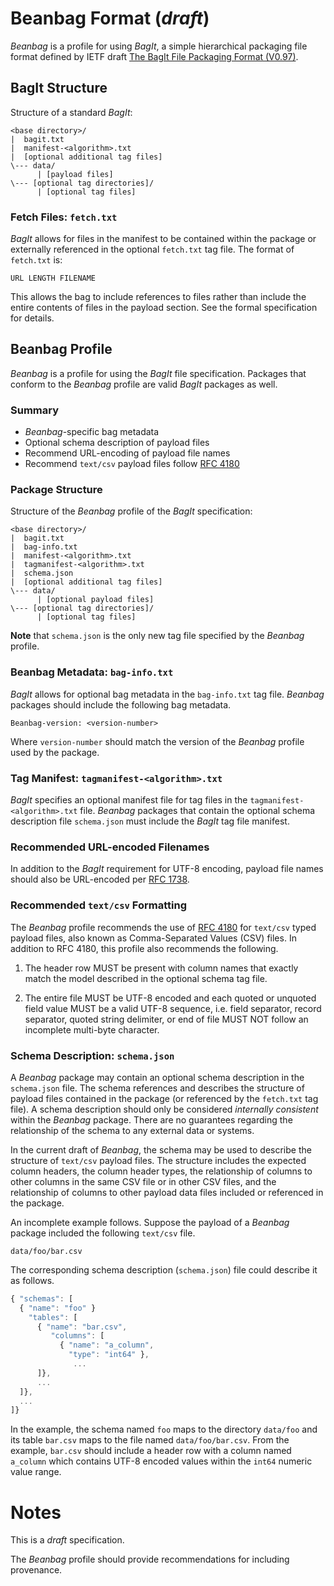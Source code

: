 # Beanbag Format (*draft*)

*Beanbag* is a profile for using *BagIt*, a simple hierarchical packaging file
format defined by IETF draft [The BagIt File Packaging Format (V0.97)][BagIt].

## BagIt Structure

Structure of a standard *BagIt*:

    <base directory>/
    |  bagit.txt
    |  manifest-<algorithm>.txt
    |  [optional additional tag files]
    \--- data/
          | [payload files]
    \--- [optional tag directories]/
          | [optional tag files]

### Fetch Files: `fetch.txt`

*BagIt* allows for files in the manifest to be contained within the package or
externally referenced in the optional `fetch.txt` tag file. The format of
`fetch.txt` is:

    URL LENGTH FILENAME

This allows the bag to include references to files rather than include the
entire contents of files in the payload section. See the formal specification
for details.

## Beanbag Profile

*Beanbag* is a profile for using the *BagIt* file specification. Packages
that conform to the *Beanbag* profile are valid *BagIt* packages as well.

### Summary

* *Beanbag*-specific bag metadata
* Optional schema description of payload files
* Recommend URL-encoding of payload file names
* Recommend `text/csv` payload files follow [RFC 4180]


### Package Structure

Structure of the *Beanbag* profile of the *BagIt* specification:

    <base directory>/
    |  bagit.txt
    |  bag-info.txt
    |  manifest-<algorithm>.txt
    |  tagmanifest-<algorithm>.txt
    |  schema.json
    |  [optional additional tag files]
    \--- data/
          | [optional payload files]
    \--- [optional tag directories]/
          | [optional tag files]

**Note** that `schema.json` is the only new tag file specified by the *Beanbag*
profile.

### Beanbag Metadata: `bag-info.txt`

*BagIt* allows for optional bag metadata in the `bag-info.txt` tag file.
*Beanbag* packages should include the following bag metadata.

    Beanbag-version: <version-number>

Where `version-number` should match the version of the *Beanbag* profile used by
the package.

### Tag Manifest: `tagmanifest-<algorithm>.txt`

*BagIt* specifies an optional manifest file for tag files in the
`tagmanifest-<algorithm>.txt` file. *Beanbag* packages that contain the optional
schema description file `schema.json` must include the *BagIt* tag file
manifest.

### Recommended URL-encoded Filenames

In addition to the *BagIt* requirement for UTF-8 encoding, payload file names
should also be URL-encoded per [RFC 1738].

### Recommended `text/csv` Formatting

The *Beanbag* profile recommends the use of [RFC 4180] for `text/csv` typed
payload files, also known as Comma-Separated Values (CSV) files. In addition to
RFC 4180, this profile also recommends the following.

1. The header row MUST be present with column names that exactly match the
   model described in the optional schema tag file.

2. The entire file MUST be UTF-8 encoded and each quoted or unquoted field value
   MUST be a valid UTF-8 sequence, i.e. field separator, record separator,
   quoted string delimiter, or end of file MUST NOT follow an incomplete
   multi-byte character.

### Schema Description: `schema.json`

A *Beanbag* package may contain an optional schema description in the
`schema.json` file. The schema references and describes the structure of payload
files contained in the package (or referenced by the `fetch.txt` tag file). A
schema description should only be considered *internally consistent* within the
*Beanbag* package. There are no guarantees regarding the relationship of the
schema to any external data or systems.

In the current draft of *Beanbag*, the schema may be used to describe the
structure of `text/csv` payload files. The structure includes the expected
column headers, the column header types, the relationship of columns to other
columns in the same CSV file or in other CSV files, and the relationship of
columns to other payload data files included or referenced in the package.

An incomplete example follows. Suppose the payload of a *Beanbag* package
included the following `text/csv` file.

```
data/foo/bar.csv
```

The corresponding schema description (`schema.json`) file could describe it as
follows.

```javascript
{ "schemas": [
  { "name": "foo" }
    "tables": [
      { "name": "bar.csv",
         "columns": [
           { "name": "a_column",
             "type": "int64" },
              ...
      ]},
      ...
  ]},
  ...
]}
```

In the example, the schema named `foo` maps to the directory `data/foo` and its
table `bar.csv` maps to the file named `data/foo/bar.csv`. From the example,
`bar.csv` should include a header row with a column named `a_column` which
contains UTF-8 encoded values within the `int64` numeric value range.

# Notes

This is a *draft* specification.

The *Beanbag* profile should provide recommendations for including provenance.

[BagIt]: https://tools.ietf.org/html/draft-kunze-bagit-10 "The BagIt File Packaging Format (V0.97)"
[RFC 1738]: http://www.ietf.org/rfc/rfc1738.txt "RFC 1738"
[RFC 4180]: http://www.ietf.org/rfc/rfc4180.txt "RFC 4180"
